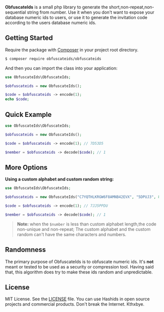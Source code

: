 **ObfuscateIds** is a small php library to generate the short,non-repeat,non-sequential string from number.
Use it when you don't want to expose your database numeric ids to users, or use it to generate the 
invitation code according to the users database numeric ids.

## Getting Started
Require the package with [Composer](https://getcomposer.org) in your project root directory.
```bash
$ composer require obfuscateids/obfuscateids
```
And then you can import the class into your application:
```php
use ObfuscateIds\ObfuscateIds;

$obfuscateids = new ObfuscateIds();

$code = $obfuscateids -> encode(1);
echo $code;
```
## Quick Example
```php
use ObfuscateIds\ObfuscateIds;

$obfuscateids = new ObfuscateIds();

$code = $obfuscateids -> encode(1); // 7D53D5

$nember = $obfuscateids -> decode($code); // 1
```

## More Options
**Using a custom alphabet and custom random string:**
```php
use ObfuscateIds\ObfuscateIds;

$obfuscateids = new ObfuscateIds("C7YQTHLKRGW6F8AMNB42EVX", "5DPUJ3", 8);

$code = $obfuscateids -> encode(1); // 7JJ5PPDU

$nember = $obfuscateids -> decode($code); // 1
```
> **Note:** when the <code>$number</code> is less than custom alphabet length,the code non-unique and non-repeat;
The custom alphabet and the custom random can't have the same characters and numbers.

## Randomness
The primary purpose of ObfuscateIds is to obfuscate numeric ids. It's **not** meant or tested to be used as a security or compression tool. Having said that, this algorithm does try to make these ids random and unpredictable.

## License
MIT License. See the [LICENSE](LICENSE) file. You can use Hashids in open source projects and commercial products. Don't break the Internet. Kthxbye.